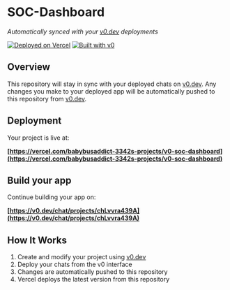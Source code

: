 # SOC-Dashboard

*Automatically synced with your [v0.dev](https://v0.dev) deployments*

[![Deployed on Vercel](https://img.shields.io/badge/Deployed%20on-Vercel-black?style=for-the-badge&logo=vercel)](https://vercel.com/babybusaddict-3342s-projects/v0-soc-dashboard)
[![Built with v0](https://img.shields.io/badge/Built%20with-v0.dev-black?style=for-the-badge)](https://v0.dev/chat/projects/chLvvra439A)

## Overview

This repository will stay in sync with your deployed chats on [v0.dev](https://v0.dev).
Any changes you make to your deployed app will be automatically pushed to this repository from [v0.dev](https://v0.dev).

## Deployment

Your project is live at:

**[https://vercel.com/babybusaddict-3342s-projects/v0-soc-dashboard](https://vercel.com/babybusaddict-3342s-projects/v0-soc-dashboard)**

## Build your app

Continue building your app on:

**[https://v0.dev/chat/projects/chLvvra439A](https://v0.dev/chat/projects/chLvvra439A)**

## How It Works

1. Create and modify your project using [v0.dev](https://v0.dev)
2. Deploy your chats from the v0 interface
3. Changes are automatically pushed to this repository
4. Vercel deploys the latest version from this repository